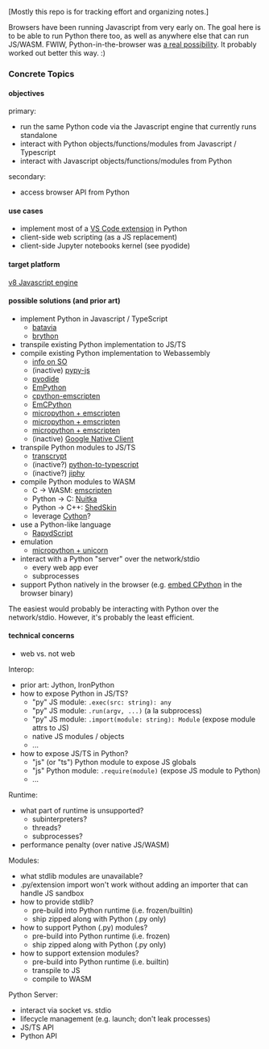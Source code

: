 [Mostly this repo is for tracking effort and organizing notes.]

Browsers have been running Javascript from very early on.  The goal here is to be able to run Python there too, as well as anywhere else that can run JS/WASM.  FWIW, Python-in-the-browser was [a real possibility](https://brendaneich.com/2008/04/popularity/).  It probably worked out better this way. :)

### Concrete Topics

#### objectives

primary:
* run the same Python code via the Javascript engine that currently runs standalone
* interact with Python objects/functions/modules from Javascript / Typescript
* interact with Javascript objects/functions/modules from Python

secondary:
* access browser API from Python

#### use cases

* implement most of a [VS Code extension](https://code.visualstudio.com/docs/extensions/overview) in Python
* client-side web scripting (as a JS replacement)
* client-side Jupyter notebooks kernel (see pyodide)

#### target platform

[v8 Javascript engine](https://github.com/v8/v8/wiki)

#### possible solutions (and prior art)

* implement Python in Javascript / TypeScript
  * [batavia](https://pybee.org/project/projects/bridges/batavia/)
  * [brython](https://github.com/brython-dev/brython)
* transpile existing Python implementation to JS/TS
* compile existing Python implementation to Webassembly
  * [info on SO](https://stackoverflow.com/a/47739532)
  * (inactive) [pypy-js](http://pypyjs.org/)
  * [pyodide](https://github.com/iodide-project/pyodide)
  * [EmPython](https://github.com/aidanhs/empython)
  * [cpython-emscripten](https://github.com/dgym/cpython-emscripten)
  * [EmCPython](https://github.com/PeachPy/EmCPython)
  * [micropython + emscripten](https://github.com/micropython/micropython/issues/3313)
  * [micropython + emscripten](https://github.com/micropython/micropython/pull/2618)
  * [micropython + emscripten](https://github.com/micropython/micropython/pull/3575)
  * (inactive) [Google Native Client](https://www.google.com/search?q="cpython"+nativeclient&oq="cpython"+nativeclient)
* transpile Python modules to JS/TS
  * [transcrypt](http://www.transcrypt.org)
  * (inactive?) [python-to-typescript](https://github.com/w0rp/python-to-typescript)
  * (inactive?) [jiphy](https://github.com/timothycrosley/jiphy)
* compile Python modules to WASM
  * C -> WASM: [emscripten](http://emscripten.org)
  * Python -> C: [Nuitka](https://nuitka.net/)
  * Python -> C++: [ShedSkin](https://shedskin.readthedocs.io/en/latest/)
  * leverage [Cython](http://cython.org/)?
* use a Python-like language
  * [RapydScript](https://github.com/atsepkov/RapydScript)
* emulation
  * [micropython + unicorn](https://micropython.org/unicorn/)
* interact with a Python "server" over the network/stdio
  * every web app ever
  * subprocesses
* support Python natively in the browser (e.g. [embed CPython](https://docs.python.org/3/c-api/intro.html#embedding-python) in the browser binary)

The easiest would probably be interacting with Python over the network/stdio.  However, it's probably the least efficient.

#### technical concerns

* web vs. not web

Interop:
* prior art: Jython, IronPython
* how to expose Python in JS/TS?
  * "py" JS module: `.exec(src: string): any`
  * "py" JS module: `.run(argv, ...)`  (a la subprocess)
  * "py" JS module: `.import(module: string): Module` (expose module attrs to JS)
  * native JS modules / objects
  * ...
* how to expose JS/TS in Python?
  * "js" (or "ts") Python module to expose JS globals
  * "js" Python module: `.require(module)` (expose JS module to Python)
  * ...

Runtime:
* what part of runtime is unsupported?
  * subinterpreters?
  * threads?
  * subprocesses?
* performance penalty (over native JS/WASM)

Modules:
* what stdlib modules are unavailable?
* .py/extension import won't work without adding an importer that can handle JS sandbox
* how to provide stdlib?
  * pre-build into Python runtime (i.e. frozen/builtin)
  * ship zipped along with Python (.py only)
* how to support Python (.py) modules?
  * pre-build into Python runtime (i.e. frozen)
  * ship zipped along with Python (.py only)
* how to support extension modules?
  * pre-build into Python runtime (i.e. builtin)
  * transpile to JS
  * compile to WASM
  
Python Server:
* interact via socket vs. stdio
* lifecycle management (e.g. launch; don't leak processes)
* JS/TS API
* Python API
